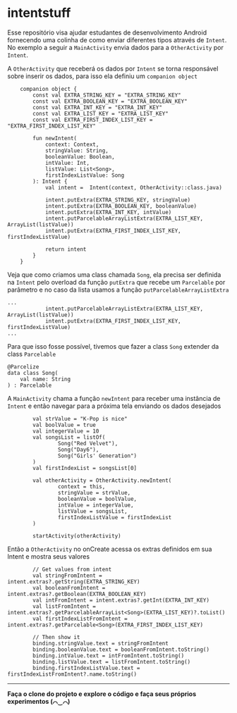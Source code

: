 # intentstuff

Esse repositório visa ajudar estudantes de desenvolvimento Android fornecendo uma colinha de como enviar diferentes tipos através de `Intent`. 
No exemplo a seguir a `MainActivity` envia dados para a `OtherActivity` por `Intent`.


A `OtherActivity` que receberá os dados por `Intent` se torna responsável sobre inserir os dados, para isso ela definiu um `companion object`

```
    companion object {
        const val EXTRA_STRING_KEY = "EXTRA_STRING_KEY"
        const val EXTRA_BOOLEAN_KEY = "EXTRA_BOOLEAN_KEY"
        const val EXTRA_INT_KEY = "EXTRA_INT_KEY"
        const val EXTRA_LIST_KEY = "EXTRA_LIST_KEY"
        const val EXTRA_FIRST_INDEX_LIST_KEY = "EXTRA_FIRST_INDEX_LIST_KEY"

        fun newIntent(
            context: Context,
            stringValue: String,
            booleanValue: Boolean,
            intValue: Int,
            listValue: List<Song>,
            firstIndexListValue: Song
        ): Intent {
            val intent =  Intent(context, OtherActivity::class.java)

            intent.putExtra(EXTRA_STRING_KEY, stringValue)
            intent.putExtra(EXTRA_BOOLEAN_KEY, booleanValue)
            intent.putExtra(EXTRA_INT_KEY, intValue)
            intent.putParcelableArrayListExtra(EXTRA_LIST_KEY, ArrayList(listValue))
            intent.putExtra(EXTRA_FIRST_INDEX_LIST_KEY, firstIndexListValue)

            return intent
        }
    }
```

Veja que como criamos uma class chamada `Song`, ela precisa ser definida na `Intent` pelo overload da função `putExtra` que recebe um `Parcelable` por parâmetro e no caso da lista usamos a função `putParcelableArrayListExtra`

```
...
            intent.putParcelableArrayListExtra(EXTRA_LIST_KEY, ArrayList(listValue))
            intent.putExtra(EXTRA_FIRST_INDEX_LIST_KEY, firstIndexListValue)
...
```

Para que isso fosse possível, tivemos que fazer a class `Song` extender da class `Parcelable`

```
@Parcelize
data class Song(
    val name: String
) : Parcelable
```

A `MainActivity` chama a função `newIntent` para receber uma instância de `Intent` e então navegar para a próxima tela enviando os dados desejados

```
        val strValue = "K-Pop is nice"
        val boolValue = true
        val integerValue = 10
        val songsList = listOf(
                Song("Red Velvet"),
                Song("Day6"),
                Song("Girls' Generation")
        )
        val firstIndexList = songsList[0]

        val otherActivity = OtherActivity.newIntent(
                context = this,
                stringValue = strValue,
                booleanValue = boolValue,
                intValue = integerValue,
                listValue = songsList,
                firstIndexListValue = firstIndexList
        )

        startActivity(otherActivity)
```

Então a `OtherActivity` no onCreate acessa os extras definidos em sua Intent e mostra seus valores

```
        // Get values from intent
        val stringFromIntent = intent.extras?.getString(EXTRA_STRING_KEY)
        val booleanFromIntent = intent.extras?.getBoolean(EXTRA_BOOLEAN_KEY)
        val intFromIntent = intent.extras?.getInt(EXTRA_INT_KEY)
        val listFromIntent = intent.extras?.getParcelableArrayList<Song>(EXTRA_LIST_KEY)?.toList()
        val firstIndexListFromIntent = intent.extras?.getParcelable<Song>(EXTRA_FIRST_INDEX_LIST_KEY)

        // Then show it
        binding.stringValue.text = stringFromIntent
        binding.booleanValue.text = booleanFromIntent.toString()
        binding.intValue.text = intFromIntent.toString()
        binding.listValue.text = listFromIntent.toString()
        binding.firstIndexListValue.text = firstIndexListFromIntent?.name.toString()
```

___

**Faça o clone do projeto e explore o código e faça seus próprios experimentos (⌒‿⌒)**
